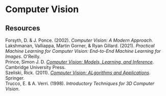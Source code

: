 # Computer Vision

## Resources

Forsyth, D. & J. Ponce. (2002). _Computer Vision: A Modern Approach_.<br>
Lakshmanan, Valliappa, Martin Gorner, & Ryan Gillard. (2021). _Practical Machine Learning for Computer Vision: End-to-End Machine Learning for Images_. O'Reilly.<br>
Prince, Simon J. D. [_Computer Vision: Models, Learning, and Inference_](http://www.computervisionmodels.com/). Cambridge University Press.<br>
Szeliski, Rick. (2011). [_Computer Vision: ALgorithms and Applications_](http://szeliski.org/Book/). Springer.<br>
Trucco, E. & A. Verri. (1998). _Introductory Techniques for 3D Computer Vision_.<br>
